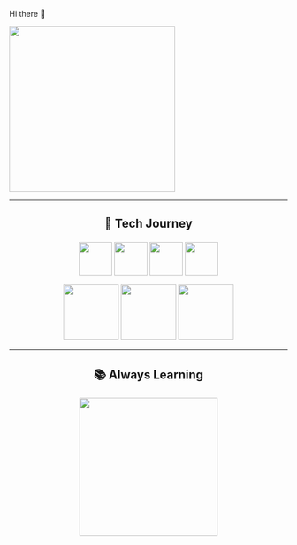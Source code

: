  Hi there 👋

<!--
**Rohitha-Modepalli/Rohitha-Modepalli** is a ✨ _special_ ✨ repository because its `README.md` (this file) appears on your GitHub profile.

# <p align="center">Hi 👋, I'm Rohitha</p>

<p align="center">
  <!-- Coding GIF (represents you learning & growing) -->
  <img src="https://media.giphy.com/media/qgQUggAC3Pfv687qPC/giphy.gif" width="300" />
</p>

---

## <p align="center">🚀 Tech Journey</p>

<p align="center">
  <!-- Python -->
  <img src="https://media.giphy.com/media/LMt9638dO8dftAjtco/giphy.gif" width="60" />
  <!-- HTML -->
  <img src="https://media.giphy.com/media/XAxylRMCdpbEWUAvr8/giphy.gif" width="60" />
  <!-- CSS -->
  <img src="https://media.giphy.com/media/fsEaZldNC8A1PJ3mwp/giphy.gif" width="60" />
  <!-- JavaScript -->
  <img src="https://media.giphy.com/media/ln7z2eWriiQAllfVcn/giphy.gif" width="60" />
</p>

<p align="center">
  <!-- Frontend -->
  <img src="https://media.giphy.com/media/26tn33aiTi1jkl6H6/giphy.gif" width="100" />
  <!-- Backend -->
  <img src="https://media.giphy.com/media/coxQHKASG60HrHtvkt/giphy.gif" width="100" />
  <!-- Fullstack -->
  <img src="https://media.giphy.com/media/f3iwJFOVOwuy7K6FFw/giphy.gif" width="100" />
</p>

---

## <p align="center">📚 Always Learning</p>

<p align="center">
  <img src="https://media.giphy.com/media/l0MYt5jPR6QX5pnqM/giphy.gif" width="250" />
</p>

